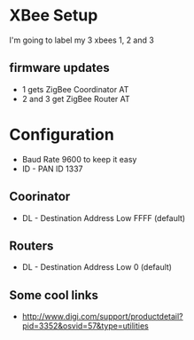 
# XBee Setup

I'm going to label my 3 xbees 1, 2 and 3

## firmware updates
- 1 gets ZigBee Coordinator AT
- 2 and 3 get ZigBee Router AT

# Configuration
- Baud Rate 9600 to keep it easy
- ID - PAN ID 1337

## Coorinator
- DL - Destination Address Low FFFF (default)

## Routers
- DL - Destination Address Low 0 (default)

## Some cool links

- http://www.digi.com/support/productdetail?pid=3352&osvid=57&type=utilities